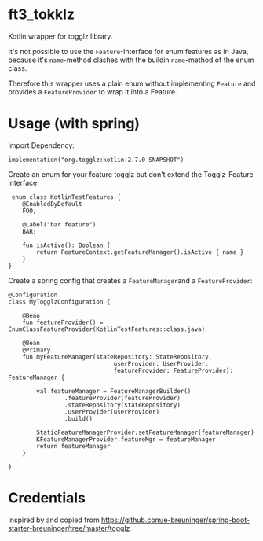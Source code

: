 # ft3_tokklz
Kotlin wrapper for togglz library.

It's not possible to use the `Feature`-Interface for enum features as in Java, because it's `name`-method clashes with the buildin `name`-method of the enum class.

Therefore this wrapper uses a plain enum without implementing `Feature` and provides a `FeatureProvider` to wrap it into a Feature. 

# Usage (with spring)

Import Dependency: 

`implementation("org.togglz:kotlin:2.7.0-SNAPSHOT")`

Create an enum for your feature togglz but don't extend the Togglz-Feature interface:

```
 enum class KotlinTestFeatures {
    @EnabledByDefault
    FOO,

    @Label("bar feature")
    BAR;

    fun isActive(): Boolean {
        return FeatureContext.getFeatureManager().isActive { name }
    }
}
```

Create a spring config that creates a `FeatureManager`and a `FeatureProvider`:

```
@Configuration
class MyTogglzConfiguration {

    @Bean
    fun featureProvider() = EnumClassFeatureProvider(KotlinTestFeatures::class.java)

    @Bean
    @Primary
    fun myFeatureManager(stateRepository: StateRepository,
                              userProvider: UserProvider,
                              featureProvider: FeatureProvider): FeatureManager {

        val featureManager = FeatureManagerBuilder()
                .featureProvider(featureProvider)
                .stateRepository(stateRepository)
                .userProvider(userProvider)
                .build()

        StaticFeatureManagerProvider.setFeatureManager(featureManager)
        KFeatureManagerProvider.featureMgr = featureManager
        return featureManager
    }

}
```


# Credentials

Inspired by and copied from https://github.com/e-breuninger/spring-boot-starter-breuninger/tree/master/togglz
